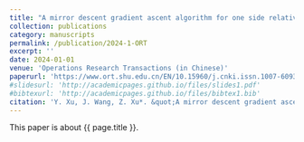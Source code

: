 ```yaml
---
title: "A mirror descent gradient ascent algorithm for one side relatively smooth nonconvexconcave minimax optimization problems"
collection: publications
category: manuscripts
permalink: /publication/2024-1-ORT
excerpt: ''
date: 2024-01-01
venue: 'Operations Research Transactions (in Chinese)'
paperurl: 'https://www.ort.shu.edu.cn/EN/10.15960/j.cnki.issn.1007-6093.2024.01.002'
#slidesurl: 'http://academicpages.github.io/files/slides1.pdf'
#bibtexurl: 'http://academicpages.github.io/files/bibtex1.bib'
citation: 'Y. Xu, J. Wang, Z. Xu*. &quot;A mirror descent gradient ascent algorithm for one side relatively smooth nonconvexconcave minimax optimization problems.&quot; <i>Operations Research Transactions (in Chinese)</i>. 28(1): 18-28, 2024.'
---
```


This paper is about {{ page.title }}.

